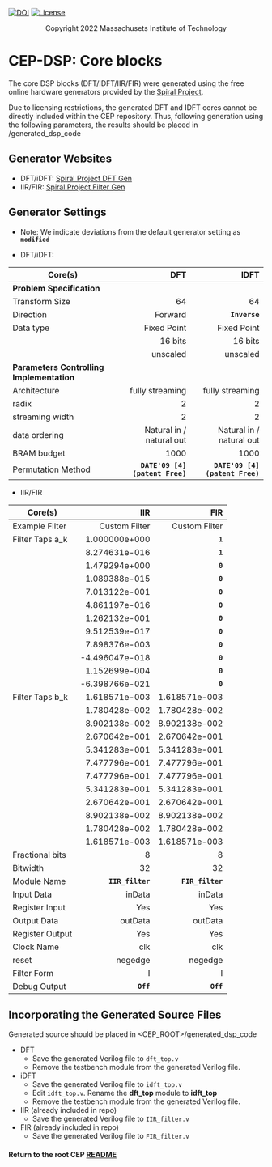 [//]: # (Copyright 2022 Massachusets Institute of Technology)
[//]: # (SPDX short identifier: BSD-2-Clause)

[![DOI](https://zenodo.org/badge/108179132.svg)](https://zenodo.org/badge/latestdoi/108179132)
[![License](https://img.shields.io/badge/License-BSD%202--Clause-orange.svg)](https://opensource.org/licenses/BSD-2-Clause)

<p align="center">
   Copyright 2022 Massachusets Institute of Technology
</p>

# CEP-DSP: Core blocks

The core DSP blocks (DFT/IDFT/IIR/FIR) were generated using the free online hardware generators provided by the [Spiral Project](http://www.spiral.net/). 

Due to licensing restrictions, the generated DFT and IDFT cores cannot be directly included within the CEP repository.  Thus, following generation using the following parameters, the results should be placed in <CEP ROOT>/generated_dsp_code

## Generator Websites
* DFT/iDFT: [Spiral Project DFT Gen](http://www.spiral.net/hardware/dftgen.html)
* IIR/FIR: [Spiral Project Filter Gen](http://www.spiral.net/hardware/filter.html)

## Generator Settings
* Note: We indicate deviations from the default generator setting as **`modified`**

* DFT/iDFT:

Core(s)  |DFT |IDFT
---------|---:|----:
**Problem Specification**||
Transform Size|64|64
Direction|Forward|**`Inverse`**
Data type|Fixed Point|Fixed Point
||16 bits|16 bits
||unscaled|unscaled
**Parameters Controlling Implementation**||
Architecture|fully streaming|fully streaming
radix|2|2
streaming width|2|2
data ordering|Natural in / natural out|Natural in / natural out
BRAM budget|1000|1000
Permutation Method|**`DATE'09 [4] (patent Free)`**|**`DATE'09 [4] (patent Free)`**

* IIR/FIR

Core(s)  |IIR |FIR
---------|---:|---:
Example Filter| Custom Filter| Custom Filter
Filter Taps a_k|1.000000e+000|**`1`**
||8.274631e-016|**`1`**
||1.479294e+000|**`0`**
||1.089388e-015|**`0`**
||7.013122e-001|**`0`**
||4.861197e-016|**`0`**
||1.262132e-001|**`0`**
||9.512539e-017|**`0`**
||7.898376e-003|**`0`**
||-4.496047e-018|**`0`**
||1.152699e-004|**`0`**
||-6.398766e-021|**`0`**
Filter Taps b_k|1.618571e-003|1.618571e-003
||1.780428e-002|1.780428e-002
||8.902138e-002|8.902138e-002
||2.670642e-001|2.670642e-001
||5.341283e-001|5.341283e-001
||7.477796e-001|7.477796e-001
||7.477796e-001|7.477796e-001
||5.341283e-001|5.341283e-001
||2.670642e-001|2.670642e-001
||8.902138e-002|8.902138e-002
||1.780428e-002|1.780428e-002
||1.618571e-003|1.618571e-003
Fractional bits|8|8
Bitwidth|32|32
Module Name|**`IIR_filter`**|**`FIR_filter`**
Input Data|inData|inData
Register Input|Yes|Yes
Output Data|outData|outData
Register Output|Yes|Yes
Clock Name|clk|clk
reset|negedge|negedge
Filter Form|I|I
Debug Output|**`Off`**|**`Off`**

## Incorporating the Generated Source Files

Generated source should be placed in <CEP_ROOT>/generated_dsp_code

* DFT 
  * Save the generated Verilog file to `dft_top.v`
  * Remove the testbench module from the generated Verilog file.
* iDFT
  * Save the generated Verilog file to `idft_top.v`
  * Edit `idft_top.v`.  Rename the **dft_top** module to **idft_top**
  * Remove the testbench module from the generated Verilog file.
* IIR (already included in repo)
  * Save the generated Verilog file to `IIR_filter.v`
* FIR (already included in repo)
  * Save the generated Verilog file to `FIR_filter.v`

#### Return to the root CEP [README](../../../../../../../README.md)